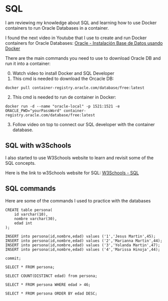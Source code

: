 # SQL
I am reviewing my knowledge about SQL and learning how to use Docker containers to run Oracle Databases in a container.

I found the next video in Youtube that I use to create and run Docker containers for Oracle Databases:
[Oracle - Instalación Base de Datos usando Docker](https://www.youtube.com/watch?v=-W6IveU5Hvo)

There are the main commands you need to use to download Oracle DB and run it into a container:

0. Watch video to install Docker and SQL Developer
1. This cmd is needed to download the Orcacle DB:
```
docker pull container-registry.oracle.com/database/free:latest
```
2. This cmd is needed to run de container in Docker:
```
docker run -d --name "oracle-local" -p 1521:1521 -e ORACLE_PWD="yourPassWord" container-registry.oracle.com/database/free:latest
```
3. Follow video on top to connect our SQL developer with the container database.

## SQL with w3Schools
I also started to use W3Schools website to learn and revisit some of the SQL concepts.

Here is the link to w3Schools website for SQL:
[W3Schools - SQL](https://www.w3schools.com/sql/)

## SQL commands
Here are some of the commands I used to practice with the databases

```
CREATE table persona(
    id varchar(10),
    nombre varchar(30),
    edad int
);

INSERT into persona(id,nombre,edad) values ('1','Jesus Martin',45);
INSERT into persona(id,nombre,edad) values ('2','Marianna Martin',44);
INSERT into persona(id,nombre,edad) values ('3','Yolanda Martin',47);
INSERT into persona(id,nombre,edad) values ('4','Marissa Hinoja',44);

commit;

SELECT * FROM persona;

SELECT COUNT(DISTINCT edad) from persona;

SELECT * FROM persona WHERE edad > 46;

SELECT * FROM persona ORDER BY edad DESC;
```